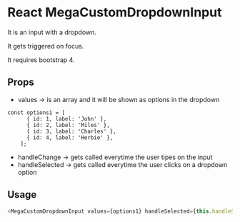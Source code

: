 # React MegaCustomDropdownInput

It is an input with a dropdown. 

It gets triggered on focus.

It requires bootstrap 4.

## Props

* values -> is an array and it will be shown as options in the dropdown
```es6
const options1 = [
      { id: 1, label: 'John' },
      { id: 2, label: 'Miles' },
      { id: 3, label: 'Charles' },
      { id: 4, label: 'Herbie' },
    ];
```
* handleChange -> gets called everytime the user tipes on the input
* handleSelected -> gets called everytime the user clicks on a dropdown option


## Usage

```js
<MegaCustomDropdownInput values={options1} handleSelected={this.handleSelected} handleChange={this.handleChange} />
```
